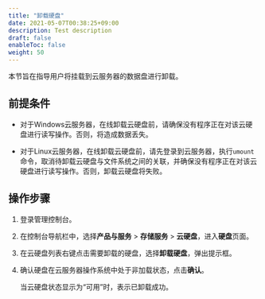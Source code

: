 ```yaml
---
title: "卸载硬盘"
date: 2021-05-07T00:38:25+09:00
description: Test description
draft: false
enableToc: false
weight: 50
---
```


本节旨在指导用户将挂载到云服务器的数据盘进行卸载。

## 前提条件

- 对于Windows云服务器，在线卸载云硬盘前，请确保没有程序正在对该云硬盘进行读写操作。否则，将造成数据丢失。

- 对于Linux云服务器，在线卸载云硬盘前，请先登录到云服务器，执行`umount`命令，取消待卸载云硬盘与文件系统之间的关联，并确保没有程序正在对该云硬盘进行读写操作。否则，卸载云硬盘将失败。

## 操作步骤

1. 登录管理控制台。

2. 在控制台导航栏中，选择**产品与服务** > **存储服务** > **云硬盘**，进入**硬盘**页面。

3. 在云硬盘列表右键点击需要卸载的硬盘，选择**卸载硬盘**，弹出提示框。

4. 确认硬盘在云服务器操作系统中处于非加载状态，点击**确认**。

   当云硬盘状态显示为“可用”时，表示已卸载成功。

